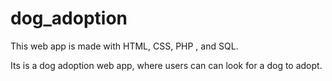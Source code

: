 # dog_adoption
This web app is made with HTML, CSS, PHP , and SQL. 

Its is a dog adoption web app, where users can can look for a dog to adopt. 

